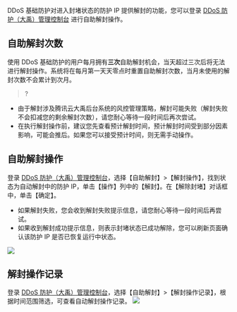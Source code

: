 DDoS 基础防护对进入封堵状态的防护 IP 提供解封的功能，您可以登录 [DDoS 防护（大禹）管理控制台](https://console.cloud.tencent.com/dayu/overview) 进行自助解封操作。

## 自助解封次数

使用 DDoS 基础防护的用户每月拥有**三次**自助解封机会，当天超过三次后将无法进行解封操作。系统将在每月第一天天零点时重置自助解封次数，当月未使用的解封次数不会累计到次月。

> ?

- 由于解封涉及腾讯云大禹后台系统的风控管理策略，解封可能失败（解封失败不会扣减您的剩余解封次数），请您耐心等待一段时间后再次尝试。
- 在执行解封操作前，建议您先查看预计解封时间，预计解封时间受到部分因素影响，可能会推后。如果您可以接受预计时间，则无需手动操作。

## 自助解封操作

登录 [DDoS 防护（大禹）管理控制台](https://console.cloud.tencent.com/dayu/overview)，选择【自助解封】>【解封操作】，找到状态为自动解封中的防护 IP，单击【操作】列中的【解封】。在【解除封堵】对话框中，单击【确定】。

- 如果解封失败，您会收到解封失败提示信息，请您耐心等待一段时间后再尝试。
- 如果收到解封成功提示信息，则表示封堵状态已成功解除，您可以刷新页面确认该防护 IP 是否已恢复运行中状态。

![](https://main.qcloudimg.com/raw/b2abe8cdcae1a4afc6a257ca05a21432.png)

## 解封操作记录

登录 [DDoS 防护（大禹）管理控制台](https://console.cloud.tencent.com/dayu/overview)，选择【自助解封】>【解封操作记录】，根据时间范围筛选，可查看自动解封操作记录。
![](https://main.qcloudimg.com/raw/ea79e6125d0d4a2ad3c2cdad245c2df2.png)
